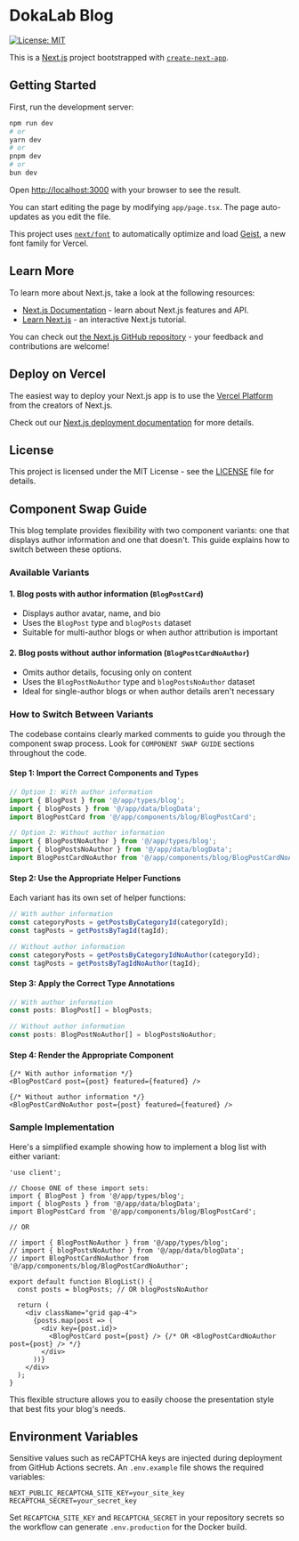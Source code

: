 # DokaLab Blog

[![License: MIT](https://img.shields.io/badge/License-MIT-yellow.svg)](LICENSE)

This is a [Next.js](https://nextjs.org) project bootstrapped with [`create-next-app`](https://nextjs.org/docs/app/api-reference/cli/create-next-app).

## Getting Started

First, run the development server:

```bash
npm run dev
# or
yarn dev
# or
pnpm dev
# or
bun dev
```

Open [http://localhost:3000](http://localhost:3000) with your browser to see the result.

You can start editing the page by modifying `app/page.tsx`. The page auto-updates as you edit the file.

This project uses [`next/font`](https://nextjs.org/docs/app/building-your-application/optimizing/fonts) to automatically optimize and load [Geist](https://vercel.com/font), a new font family for Vercel.

## Learn More

To learn more about Next.js, take a look at the following resources:

- [Next.js Documentation](https://nextjs.org/docs) - learn about Next.js features and API.
- [Learn Next.js](https://nextjs.org/learn) - an interactive Next.js tutorial.

You can check out [the Next.js GitHub repository](https://github.com/vercel/next.js) - your feedback and contributions are welcome!

## Deploy on Vercel

The easiest way to deploy your Next.js app is to use the [Vercel Platform](https://vercel.com/new?utm_medium=default-template&filter=next.js&utm_source=create-next-app&utm_campaign=create-next-app-readme) from the creators of Next.js.

Check out our [Next.js deployment documentation](https://nextjs.org/docs/app/building-your-application/deploying) for more details.

## License

This project is licensed under the MIT License - see the [LICENSE](LICENSE) file for details.

## Component Swap Guide

This blog template provides flexibility with two component variants: one that displays author information and one that doesn't. This guide explains how to switch between these options.

### Available Variants

#### 1. Blog posts with author information (`BlogPostCard`)
- Displays author avatar, name, and bio
- Uses the `BlogPost` type and `blogPosts` dataset
- Suitable for multi-author blogs or when author attribution is important

#### 2. Blog posts without author information (`BlogPostCardNoAuthor`)
- Omits author details, focusing only on content
- Uses the `BlogPostNoAuthor` type and `blogPostsNoAuthor` dataset
- Ideal for single-author blogs or when author details aren't necessary

### How to Switch Between Variants

The codebase contains clearly marked comments to guide you through the component swap process. Look for `COMPONENT SWAP GUIDE` sections throughout the code.

#### Step 1: Import the Correct Components and Types

```typescript
// Option 1: With author information
import { BlogPost } from '@/app/types/blog';
import { blogPosts } from '@/app/data/blogData';
import BlogPostCard from '@/app/components/blog/BlogPostCard';

// Option 2: Without author information
import { BlogPostNoAuthor } from '@/app/types/blog';
import { blogPostsNoAuthor } from '@/app/data/blogData';
import BlogPostCardNoAuthor from '@/app/components/blog/BlogPostCardNoAuthor';
```

#### Step 2: Use the Appropriate Helper Functions

Each variant has its own set of helper functions:

```typescript
// With author information
const categoryPosts = getPostsByCategoryId(categoryId);
const tagPosts = getPostsByTagId(tagId);

// Without author information
const categoryPosts = getPostsByCategoryIdNoAuthor(categoryId);
const tagPosts = getPostsByTagIdNoAuthor(tagId);
```

#### Step 3: Apply the Correct Type Annotations

```typescript
// With author information
const posts: BlogPost[] = blogPosts;

// Without author information
const posts: BlogPostNoAuthor[] = blogPostsNoAuthor;
```

#### Step 4: Render the Appropriate Component

```tsx
{/* With author information */}
<BlogPostCard post={post} featured={featured} />

{/* Without author information */}
<BlogPostCardNoAuthor post={post} featured={featured} />
```

### Sample Implementation

Here's a simplified example showing how to implement a blog list with either variant:

```tsx
'use client';

// Choose ONE of these import sets:
import { BlogPost } from '@/app/types/blog';
import { blogPosts } from '@/app/data/blogData';
import BlogPostCard from '@/app/components/blog/BlogPostCard';

// OR

// import { BlogPostNoAuthor } from '@/app/types/blog';
// import { blogPostsNoAuthor } from '@/app/data/blogData';
// import BlogPostCardNoAuthor from '@/app/components/blog/BlogPostCardNoAuthor';

export default function BlogList() {
  const posts = blogPosts; // OR blogPostsNoAuthor
  
  return (
    <div className="grid gap-4">
      {posts.map(post => (
        <div key={post.id}>
          <BlogPostCard post={post} /> {/* OR <BlogPostCardNoAuthor post={post} /> */}
        </div>
      ))}
    </div>
  );
}
```

This flexible structure allows you to easily choose the presentation style that best fits your blog's needs.

## Environment Variables

Sensitive values such as reCAPTCHA keys are injected during deployment from GitHub Actions secrets. An `.env.example` file shows the required variables:

```
NEXT_PUBLIC_RECAPTCHA_SITE_KEY=your_site_key
RECAPTCHA_SECRET=your_secret_key
```

Set `RECAPTCHA_SITE_KEY` and `RECAPTCHA_SECRET` in your repository secrets so the workflow can generate `.env.production` for the Docker build.
